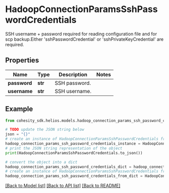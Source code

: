 # HadoopConnectionParamsSshPasswordCredentials

SSH username + password required for reading configuration file and for scp backup.Either 'sshPasswordCredential' or 'sshPrivateKeyCredential' are required.

## Properties

Name | Type | Description | Notes
------------ | ------------- | ------------- | -------------
**password** | **str** | SSH password. | 
**username** | **str** | SSH username. | 

## Example

```python
from cohesity_sdk.helios.models.hadoop_connection_params_ssh_password_credentials import HadoopConnectionParamsSshPasswordCredentials

# TODO update the JSON string below
json = "{}"
# create an instance of HadoopConnectionParamsSshPasswordCredentials from a JSON string
hadoop_connection_params_ssh_password_credentials_instance = HadoopConnectionParamsSshPasswordCredentials.from_json(json)
# print the JSON string representation of the object
print(HadoopConnectionParamsSshPasswordCredentials.to_json())

# convert the object into a dict
hadoop_connection_params_ssh_password_credentials_dict = hadoop_connection_params_ssh_password_credentials_instance.to_dict()
# create an instance of HadoopConnectionParamsSshPasswordCredentials from a dict
hadoop_connection_params_ssh_password_credentials_from_dict = HadoopConnectionParamsSshPasswordCredentials.from_dict(hadoop_connection_params_ssh_password_credentials_dict)
```
[[Back to Model list]](../README.md#documentation-for-models) [[Back to API list]](../README.md#documentation-for-api-endpoints) [[Back to README]](../README.md)


